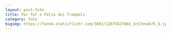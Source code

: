 ```yaml
---
layout: post-foto
title: Par Tot e Palio dei Trampoli
category: foto
bigimg: https://farm4.staticflickr.com/3802/12875827064_3c57eeab75_b.jpg
---
```

<div class="flickr-album-contaier" data-photoset="72157641741214465"></div>